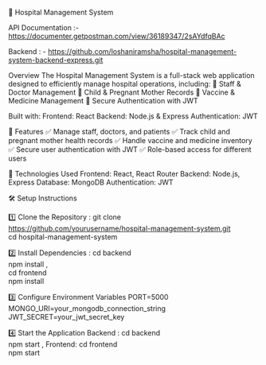 🏥 Hospital Management System

API Documentation :- https://documenter.getpostman.com/view/36189347/2sAYdfqBAc

Backend : - https://github.com/loshaniramsha/hospital-management-system-backend-express.git

Overview
The Hospital Management System is a full-stack web application designed to efficiently manage hospital operations, including:
🏥 Staff & Doctor Management
👶 Child & Pregnant Mother Records
💉 Vaccine & Medicine Management
🔐 Secure Authentication with JWT

Built with:
  Frontend: React
  Backend: Node.js & Express
  Authentication: JWT

🚀 Features
✅ Manage staff, doctors, and patients
✅ Track child and pregnant mother health records
✅ Handle vaccine and medicine inventory
✅ Secure user authentication with JWT
✅ Role-based access for different users

📌 Technologies Used
Frontend: React, React Router
Backend: Node.js, Express
Database: MongoDB
Authentication: JWT


🛠️ Setup Instructions

1️⃣ Clone the Repository :
git clone https://github.com/yourusername/hospital-management-system.git  
cd hospital-management-system

2️⃣ Install Dependencies :
cd backend  
npm install ,  
cd frontend  
npm install  

3️⃣ Configure Environment Variables
PORT=5000  
MONGO_URI=your_mongodb_connection_string  
JWT_SECRET=your_jwt_secret_key  

4️⃣ Start the Application
Backend :
cd backend  
npm start  ,
Frontend:
cd frontend  
npm start  



